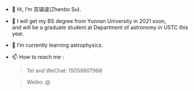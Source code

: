 - 👋 Hi, I’m 苏镇波(Zhenbo Su).
- 👀 I will get my BS degree from Yunnan University in 2021 soon, \
      and will be a graduate student at Department of astronomy in USTC this year.
- 🌱 I’m currently learning astrophysics.
- 📫 How to reach me : 
    >Tel and WeChat: 15059807988 
    
    >Weibo: @

<!---
wssuzb/wssuzb is a ✨ special ✨ repository because its `README.md` (this file) appears on your GitHub profile.
You can click the Preview link to take a look at your changes.
--->
